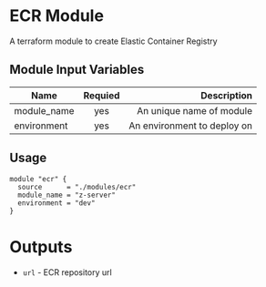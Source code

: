 ECR Module
===========

A terraform module to create Elastic Container Registry

Module Input Variables
----------------------

| Name   |      Requied      |  Description |
|----------|:-------------:|------:|
| module_name |  yes | An unique name of module |
| environment |  yes | An environment to deploy on |

Usage
-----

```hcl
module "ecr" {
  source      = "./modules/ecr"
  module_name = "z-server"
  environment = "dev"
}
```


Outputs
=======

 - `url` - ECR repository url

